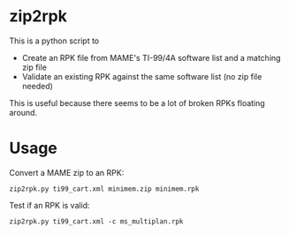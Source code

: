 zip2rpk
=======

This is a python script to

 * Create an RPK file from MAME's TI-99/4A software list and a
   matching zip file
 * Validate an existing RPK against the same software list (no zip
   file needed)

This is useful because there seems to be a lot of broken RPKs
floating around.


Usage
=====

Convert a MAME zip to an RPK:

```
zip2rpk.py ti99_cart.xml minimem.zip minimem.rpk
```

Test if an RPK is valid:

```
zip2rpk.py ti99_cart.xml -c ms_multiplan.rpk 
```
